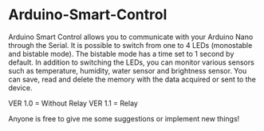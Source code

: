 # Arduino-Smart-Control
Arduino Smart Control allows you to communicate with your Arduino Nano through the Serial. It is possible to switch from one to 4 LEDs (monostable and bistable mode). The bistable mode has a time set to 1 second by default. In addition to switching the LEDs, you can monitor various sensors such as temperature, humidity, water sensor and brightness sensor. You can save, read and delete the memory with the data acquired or sent to the device.

VER 1.0 = Without Relay
VER 1.1 = Relay 

Anyone is free to give me some suggestions or implement new things!
